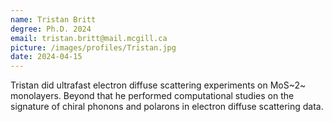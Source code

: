```yaml
---
name: Tristan Britt
degree: Ph.D. 2024
email: tristan.britt@mail.mcgill.ca
picture: /images/profiles/Tristan.jpg
date: 2024-04-15
---
```

Tristan did ultrafast electron diffuse scattering experiments on MoS~2~ monolayers.
Beyond that he performed computational studies on the signature of chiral phonons and polarons in electron diffuse scattering data.